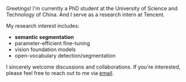 Greetings! I'm currently a PhD student at the University of Science and Technology of China. And I serve as a research intern at Tencent.

My research interest includes:
* **semantic segmentation**
* parameter-efficient fine-tuning
* vision foundation models
* open-vocabulary detection/segmentation

I sincerely welcome discussions and collaborations. If you're interested, please feel free to reach out to me via [email](mailto:zhixiangwei.mail.ustc.edu.cn).
